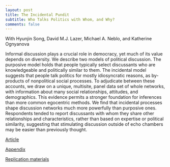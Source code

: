 ```yaml
---
layout: post
title: The Incidental Pundit
subtitle: Who Talks Politics with Whom, and Why?
comments: false
---
```


With Hyunjin Song, David M.J. Lazer, Michael A. Neblo, and Katherine Ognyanova

Informal discussion plays a crucial role in democracy, yet much of its value depends on diversity. We describe two models of political discussion. The purposive model holds that people typically select discussants who are knowledgeable and politically similar to them. The incidental model suggests that people talk politics for mostly idiosyncratic reasons, as by-products of nonpolitical social processes. To adjudicate between these accounts, we draw on a unique, multisite, panel data set of whole networks, with information about many social relationships, attitudes, and demographics. This evidence permits a stronger foundation for inferences than more common egocentric methods. We find that incidental processes shape discussion networks much more powerfully than purposive ones. Respondents tended to report discussants with whom they share other relationships and characteristics, rather than based on expertise or political similarity, suggesting that stimulating discussion outside of echo chambers may be easier than previously thought.

[Article](https://onlinelibrary.wiley.com/doi/full/10.1111/ajps.12469)

[Appendix](https://minozzi.github.io/publications/incidental-pundit-appendix.pdf)

[Replication materials](https://doi.org/10.7910/DVN/VSVBTP)

